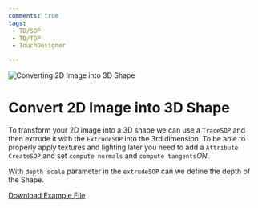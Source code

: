 ```yaml
---
comments: true
tags:
 - TD/SOP
 - TD/TOP
 - TouchDesigner

---
```


![Converting 2D Image into 3D Shape](./img/2DImageInto3DShape.png)
# Convert 2D Image into 3D Shape

To transform your 2D image into a 3D shape we can use a `TraceSOP` and then extrude it with the `ExtrudeSOP` into the 3rd dimension. To be able to properly apply textures and lighting later you need to add a `Attribute CreateSOP` and set `compute normals` and `compute tangents`*ON*. 

With `depth scale` parameter in the `extrudeSOP` can we define the depth of the Shape.


[Download Example File](../files/2DImageTo3DShape.tox)    

